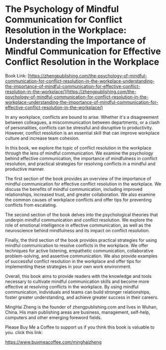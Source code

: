 # The Psychology of Mindful Communication for Conflict Resolution in the Workplace: Understanding the Importance of Mindful Communication for Effective Conflict Resolution in the Workplace

Book Link: [https://zhengpublishing.com/the-psychology-of-mindful-communication-for-conflict-resolution-in-the-workplace-understanding-the-importance-of-mindful-communication-for-effective-conflict-resolution-in-the-workplace/](https://zhengpublishing.com/the-psychology-of-mindful-communication-for-conflict-resolution-in-the-workplace-understanding-the-importance-of-mindful-communication-for-effective-conflict-resolution-in-the-workplace/)

In any workplace, conflicts are bound to arise. Whether it's a disagreement between colleagues, a miscommunication between departments, or a clash of personalities, conflicts can be stressful and disruptive to productivity. However, conflict resolution is an essential skill that can improve workplace culture and increase team cohesion.

In this book, we explore the topic of conflict resolution in the workplace through the lens of mindful communication. We examine the psychology behind effective communication, the importance of mindfulness in conflict resolution, and practical strategies for resolving conflicts in a mindful and productive manner.

The first section of the book provides an overview of the importance of mindful communication for effective conflict resolution in the workplace. We discuss the benefits of mindful communication, including improved relationships, increased trust, and greater collaboration. We also examine the common causes of workplace conflicts and offer tips for preventing conflicts from escalating.

The second section of the book delves into the psychological theories that underpin mindful communication and conflict resolution. We explore the role of emotional intelligence in effective communication, as well as the neuroscience behind mindfulness and its impact on conflict resolution.

Finally, the third section of the book provides practical strategies for using mindful communication to resolve conflicts in the workplace. We offer techniques for active listening, empathetic communication, collaborative problem-solving, and assertive communication. We also provide examples of successful conflict resolution in the workplace and offer tips for implementing these strategies in your own work environment.

Overall, this book aims to provide readers with the knowledge and tools necessary to cultivate mindful communication skills and become more effective at resolving conflicts in the workplace. By using mindful communication, individuals and teams can build stronger relationships, foster greater understanding, and achieve greater success in their careers.

MingHai Zheng is the founder of zhengpublishing.com and lives in Wuhan, China. His main publishing areas are business, management, self-help, computers and other emerging foreword fields.

Please Buy Me a Coffee to support us if you think this book is valuable to you. click this link:

https://www.buymeacoffee.com/minghaizheng
